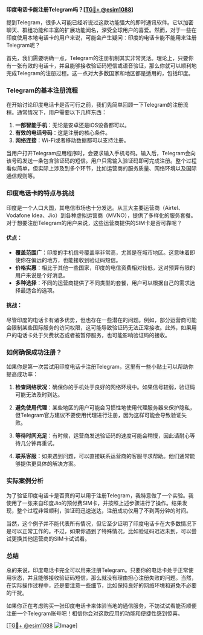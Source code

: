**印度电话卡能注册Telegram吗？[[TG💪+ @esim1088](https://t.me/s/esim1088)]**

提到Telegram，很多人可能已经听说过这款功能强大的即时通讯软件。它以加密聊天、群组功能和丰富的扩展功能闻名，深受全球用户的喜爱。然而，对于一些在印度使用本地电话卡的用户来说，可能会产生疑问：印度的电话卡能不能用来注册Telegram呢？

首先，我们需要明确一点，Telegram的注册机制其实非常灵活。理论上，只要你有一张有效的电话卡，并且能够接收验证码短信或语音验证，那么你就可以顺利地完成Telegram的注册过程。这一点对大多数国家和地区都是适用的，包括印度。

### Telegram的基本注册流程

在开始讨论印度电话卡是否可行之前，我们先简单回顾一下Telegram的注册流程。通常情况下，用户需要以下几样东西：

1. **一部智能手机**：无论是安卓还是iOS设备都可以。
2. **有效的电话号码**：这是注册的核心条件。
3. **网络连接**：Wi-Fi或者移动数据都可以支持注册。

当用户打开Telegram应用程序时，会要求输入手机号码。输入后，Telegram会向该号码发送一条包含验证码的短信。用户只需输入验证码即可完成注册。整个过程看似简单，但实际上涉及到多个环节，比如运营商的服务质量、网络环境以及国际通信规则等。

### 印度电话卡的特点与挑战

印度是一个人口大国，其电信市场也十分发达。从三大主要运营商（Airtel、Vodafone Idea、Jio）到各种虚拟运营商（MVNO），提供了多样化的服务套餐。对于想要注册Telegram的用户来说，这些运营商提供的SIM卡是否可靠呢？

#### 优点：
- **覆盖范围广**：印度的手机信号覆盖率非常高，尤其是在城市地区。这意味着即使你在偏远的地方，也能接收到验证码短信。
- **价格实惠**：相比于其他一些国家，印度的电信资费相对较低，这对预算有限的用户来说是个好消息。
- **多种选择**：不同的运营商提供了不同类型的套餐，用户可以根据自己的需求选择最适合的选项。

#### 挑战：
尽管印度的电话卡有诸多优势，但也存在一些潜在的问题。例如，部分运营商可能会限制某些国际服务的访问权限，这可能导致验证码无法正常接收。此外，如果用户的电话卡处于欠费状态或者被暂停服务，也可能影响验证码的接收。

### 如何确保成功注册？

如果你是第一次尝试用印度电话卡注册Telegram，这里有一些小贴士可以帮助你提高成功率：

1. **检查网络状况**：确保你的手机处于良好的网络环境中。如果信号较弱，验证码可能无法及时到达。
   
2. **避免使用代理**：某些地区的用户可能会习惯性地使用代理服务器来保护隐私，但Telegram官方建议不要使用代理进行注册，因为这样可能会导致验证失败。

3. **等待时间充足**：有时候，运营商发送验证码的速度可能会稍慢，因此请耐心等待几分钟再重试。

4. **联系客服**：如果遇到问题，可以直接联系运营商的客服寻求帮助。他们通常能够提供更具体的解决方案。

### 实际案例分析

为了验证印度电话卡是否真的可以用于注册Telegram，我特意做了一个实验。我使用了一张来自印度Jio的预付费SIM卡，并按照上述步骤进行了操作。结果发现，整个过程非常顺利，验证码迅速送达，注册成功仅用了不到两分钟的时间。

当然，这个例子并不能代表所有情况，但它至少证明了印度电话卡在大多数情况下是可以正常工作的。不过，如果你遇到了特殊情况，比如验证码迟迟未到，可以尝试更换其他运营商的SIM卡试试看。

### 总结

总的来说，印度电话卡完全可以用来注册Telegram。只要你的电话卡处于正常使用状态，并且能够接收验证码短信，那么就没有理由担心注册失败的问题。当然，在实际操作过程中，还是要注意一些细节，比如保持良好的网络环境和避免不必要的干扰。

如果你正在考虑购买一张印度电话卡来体验当地的通信服务，不妨试试看能否顺便注册一个Telegram账号吧！相信你会对这款应用的功能和便捷性感到惊喜。

[[TG💪+ @esim1088](https://t.me/s/esim1088) ![Image](https://i.postimg.cc/4NQfJmqS/Snipaste-2025-05-13-00-14-12.png)]